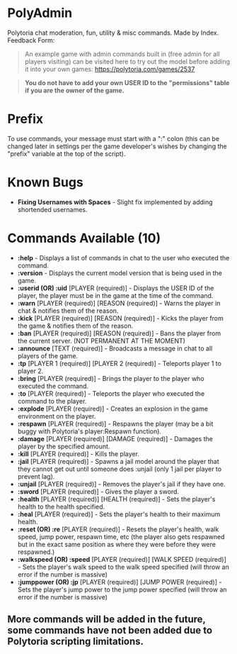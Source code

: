 # PolyAdmin
Polytoria chat moderation, fun, utility & misc commands. Made by Index.
Feedback Form: 

> An example game with admin commands built in (free admin for all players visiting) can be visited here to try out the model before adding it into your own games: https://polytoria.com/games/2537

> **You do not have to add your own USER ID to the "permissions" table if you are the owner of the game.**

# Prefix
To use commands, your message must start with a ":" colon (this can be changed later in settings per the game developer's wishes by changing the "prefix" variable at the top of the script).

# Known Bugs
- **Fixing Usernames with Spaces** - Slight fix implemented by adding shortended usernames.

# Commands Available (10)
- **:help** - Displays a list of commands in chat to the user who executed the command.
- **:version** - Displays the current model version that is being used in the game.
- **:userid (OR) :uid** [PLAYER (required)] - Displays the USER ID of the player, the player must be in the game at the time of the command.
- **:warn** [PLAYER (required)] [REASON (required)] - Warns the player in chat & notifies them of the reason.
- **:kick** [PLAYER (required)] [REASON (required)] - Kicks the player from the game & notifies them of the reason.
- **:ban** [PLAYER (required)] [REASON (required)] - Bans the player from the current server. (NOT PERMANENT AT THE MOMENT)
- **:announce** [TEXT (required)] - Broadcasts a message in chat to all players of the game.
- **:tp** [PLAYER 1 (required)] [PLAYER 2 (required)] - Teleports player 1 to player 2.
- **:bring** [PLAYER (required)] - Brings the player to the player who executed the command.
- **:to** [PLAYER (required)] - Teleports the player who executed the command to the player.
- **:explode** [PLAYER (required)] - Creates an explosion in the game environment on the player.
- **:respawn** [PLAYER (required)] - Respawns the player (may be a bit buggy with Polytoria's player:Respawn function).
- **:damage** [PLAYER (required)] [DAMAGE (required)] - Damages the player by the specified amount.
- **:kill** [PLAYER (required)] - Kills the player.
- **:jail** [PLAYER (required)] - Spawns a jail model around the player that they cannot get out until someone does :unjail (only 1 jail per player to prevent lag).
- **:unjail** [PLAYER (required)] - Removes the player's jail if they have one.
- **:sword** [PLAYER (required)] - Gives the player a sword.
- **:health** [PLAYER (required)] [HEALTH (required)] - Sets the player's health to the health specified. 
- **:heal** [PLAYER (required)] - Sets the player's health to their maximum health.
- **:reset (OR) :re** [PLAYER (required)] - Resets the player's health, walk speed, jump power, respawn time, etc (the player also gets respawned but in the exact same position as where they were before they were respawned.)
- **:walkspeed (OR) :speed** [PLAYER (required)] [WALK SPEED (required)] - Sets the player's walk speed to the walk speed specified (will throw an error if the number is massive)
- **:jumppower (OR) :jp** [PLAYER (required)] [JUMP POWER (required)] - Sets the player's jump power to the jump power specified (will throw an error if the number is massive)

## More commands will be added in the future, some commands have not been added due to Polytoria scripting limitations.
